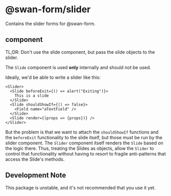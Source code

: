 # @swan-form/slider

Contains the slider forms for @swan-form.

## <Slide /> component

TL;DR: Don't use the slide component, but pass the slide objects to the slider.

The `Slide` component is used **only** internally and should not be used.

Ideally, we'd be able to write a slider like this:

```
<Slider>
  <Slide beforeExit={() => alert("Exiting")}>
    This is a slide
  </Slide>
  <Slide shouldShowIf={() => false}>
    <Field name="aTextField" />
  </Slide>
  <Slide render={(props => {props})} />
</Slider>
```

But the problem is that we want to attach the `shouldShowIf` functions and the `beforeExit` functionality to the slide itself, but those must be run by the slider component. The `Slider` component itself renders the `Slide` based on the logic there. Thus, treating the Slides as objects, allow the `Slider` to control that functionality without having to resort to fragile anti-patterns that access the Slide's methods.

## Development Note

This package is unstable, and it's not recommended that you use it yet.
